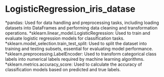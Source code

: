 # LogisticRegression_iris_datase
*pandas: Used for data handling and preprocessing tasks, including loading datasets into DataFrames and performing data cleaning and transformation operations.
*sklearn.linear_model.LogisticRegression: Used to train and evaluate logistic regression models for classification tasks.
*sklearn.model_selection.train_test_split: Used to split the dataset into training and testing subsets, essential for evaluating model performance.
*sklearn.preprocessing.LabelEncoder: Used to transform categorical class labels into numerical labels required by machine learning algorithms.
*sklearn.metrics.accuracy_score: Used to calculate the accuracy of classification models based on predicted and true labels.
